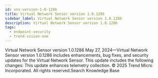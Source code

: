 ```yaml
---
id: vns-version-1-0-1286
title: Virtual Network Sensor version 1.0.1286
sidebar_label: Virtual Network Sensor version 1.0.1286
description: Virtual Network Sensor version 1.0.1286
tags:
  - endpoint-security
  - trend-vision-one
---
```


 Virtual Network Sensor version 1.0.1286 May 27, 2024—Virtual Network Sensor version 1.0.1286 includes enhancements, bug fixes, and security updates for the Virtual Network Sensor. This update includes the following changes: This update enhances telemetry collection. © 2025 Trend Micro Incorporated. All rights reserved.Search Knowledge Base